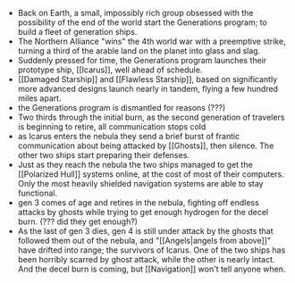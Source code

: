 - Back on Earth, a small, impossibly rich group obsessed with the possibility of the end of the world start the Generations program; to build a fleet of generation ships.
- The Northern Alliance "wins" the 4th world war with a preemptive strike, turning a third of the arable land on the planet into glass and slag.
- Suddenly pressed for time, the Generations program launches their prototype ship, [[Icarus]], well ahead of schedule.
- [[Damaged Starship]] and [[Flawless Starship]], based on significantly more advanced designs launch nearly in tandem, flying a few hundred miles apart.
- the Generations program is dismantled for reasons (???)
- Two thirds through the initial burn, as the second generation of travelers is beginning to retire, all communication stops cold
- as Icarus enters the nebula they send a brief burst of frantic communication about being attacked by [[Ghosts]], then silence. The other two ships start preparing their defenses.
- Just as they reach the nebula the two ships managed to get the [[Polarized Hull]] systems online, at the cost of most of their computers. Only the most heavily shielded navigation systems are able to stay functional.
- gen 3 comes of age and retires in the nebula, fighting off endless attacks by ghosts while trying to get enough hydrogen for the decel burn. (??? did they get enough?)
- As the last of gen 3 dies, gen 4 is still under attack by the ghosts that followed them out of the nebula, and "[[Angels|angels from above]]" have drifted into range; the survivors of Icarus. One of the two ships has been horribly scarred by ghost attack, while the other is nearly intact. And the decel burn is coming, but [[Navigation]] won't tell anyone when.